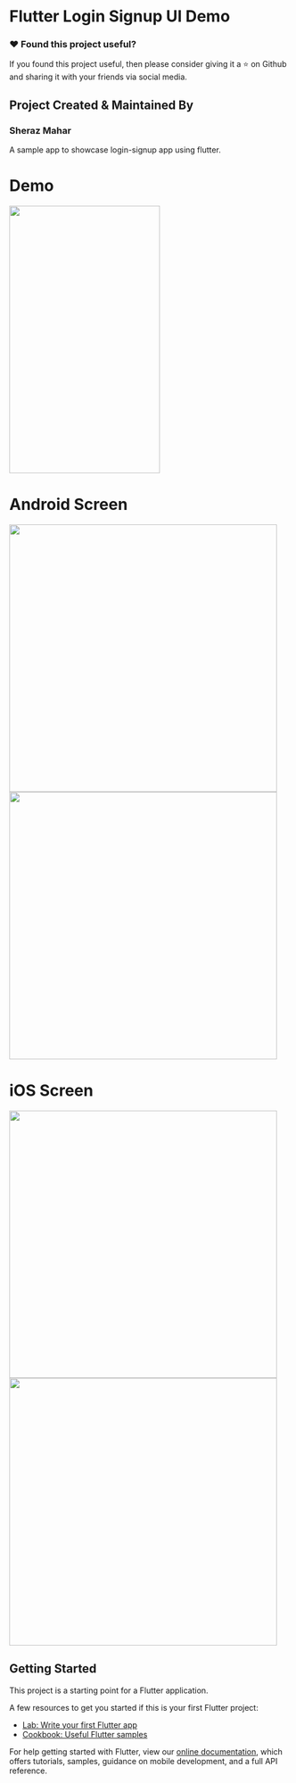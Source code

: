 # Flutter Login Signup UI Demo

### :heart: Found this project useful?

If you found this project useful, then please consider giving it a :star: on Github and sharing it with your friends via social media.

## Project Created & Maintained By

### Sheraz Mahar
A sample app to showcase login-signup app using flutter. 

# Demo
<img height="480px" width="270px" src="https://github.com/flutter-devs/flutter_login-signup_demo/blob/master/screens/demo.gif">



# Android Screen
<img height="480px" src="https://github.com/flutter-devs/flutter_login-signup_demo/blob/master/screens/android1.png">  <img height="480px" src="https://github.com/flutter-devs/flutter_login-signup_demo/blob/master/screens/android2.png">


# iOS Screen
<img height="480px" src="https://github.com/flutter-devs/flutter_login-signup_demo/blob/master/screens/iphone1.png"> <img height="480px" src="https://github.com/flutter-devs/flutter_login-signup_demo/blob/master/screens/iphone2.png">


## Getting Started

This project is a starting point for a Flutter application.

A few resources to get you started if this is your first Flutter project:

- [Lab: Write your first Flutter app](https://flutter.dev/docs/get-started/codelab)
- [Cookbook: Useful Flutter samples](https://flutter.dev/docs/cookbook)

For help getting started with Flutter, view our 
[online documentation](https://flutter.dev/docs), which offers tutorials, 
samples, guidance on mobile development, and a full API reference.
